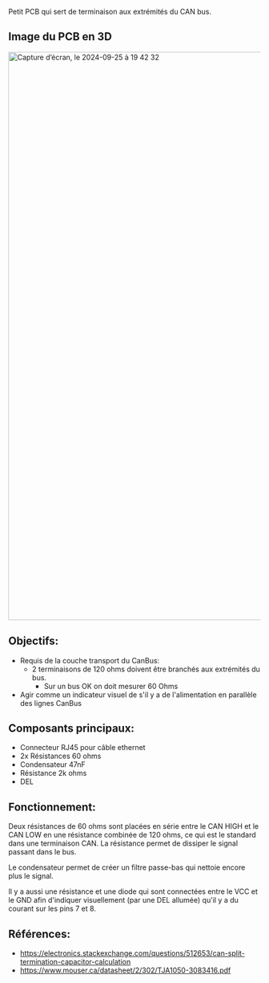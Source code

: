 
Petit PCB qui sert de terminaison aux extrémités du CAN bus.

## Image du PCB en 3D
<img width="1132" alt="Capture d’écran, le 2024-09-25 à 19 42 32" src="https://github.com/user-attachments/assets/1a5d2ab4-045d-48e1-a774-91f14ac8250a">


## Objectifs:
* Requis de la couche transport du CanBus:
  * 2 terminaisons de 120 ohms doivent être branchés aux extrémités du bus.
    * Sur un bus OK on doit mesurer 60 Ohms
* Agir comme un indicateur visuel de s'il y a de l'alimentation en parallèle des lignes CanBus


## Composants principaux:
* Connecteur RJ45 pour câble ethernet
* 2x Résistances 60 ohms
* Condensateur 47nF
* Résistance 2k ohms
* DEL

## Fonctionnement:
Deux résistances de 60 ohms sont placées en série entre le CAN HIGH et le CAN LOW en une résistance combinée de 120 ohms, ce qui est le standard dans une terminaison CAN. La résistance permet de dissiper le signal passant dans le bus.

Le condensateur permet de créer un filtre passe-bas qui nettoie encore plus le signal.

Il y a aussi une résistance et une diode qui sont connectées entre le VCC et le GND afin d'indiquer visuellement (par une DEL allumée) qu'il y a du courant sur les pins 7 et 8.

## Références:
* https://electronics.stackexchange.com/questions/512653/can-split-termination-capacitor-calculation
* https://www.mouser.ca/datasheet/2/302/TJA1050-3083416.pdf
